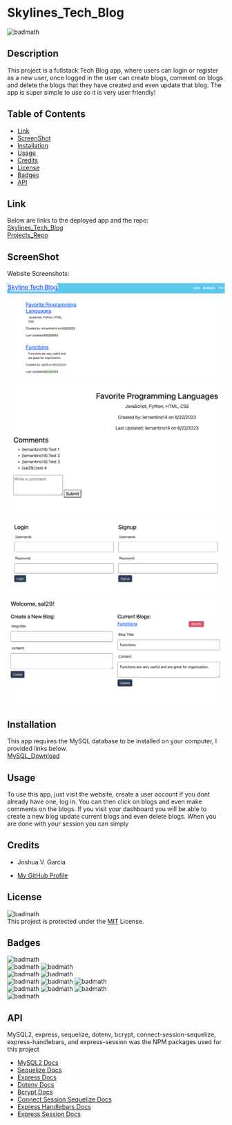 # Skylines_Tech_Blog

![badmath](https://img.shields.io/badge/License-MIT-yellow)<br>

## Description

This project is a fullstack Tech Blog app, where users can login or register as a new user, once logged in the user can create blogs, comment on blogs and delete the blogs that they have created and even update that blog. The app is super simple to use so it is very user friendly!

## Table of Contents

- [Link](#link)
- [ScreenShot](#screenshot)
- [Installation](#installation)
- [Usage](#usage)
- [Credits](#credits)
- [License](#license)
- [Badges](#badges)
- [API](#api)

## Link

Below are links to the deployed app and the repo:<br>
[Skylines_Tech_Blog](https://skyline-tech-blog-2c90216c12f8.herokuapp.com/)<br>
[Projects_Repo](https://github.com/garciajv86/Skylines-Tech-Blog)

## ScreenShot
Website Screenshots:
<br>

![Tech_Blog_Screenshot](./Assets/Screenshot%202023-06-30%20at%201.34.40%20PM.png)
![Tech_Blog_Screenshot](./Assets/Screenshot%202023-06-30%20at%201.35.12%20PM.png)
![Tech_Blog_Screenshot](./Assets/Screenshot%202023-06-30%20at%201.35.34%20PM.png)
![Tech_Blog_Screenshot](./Assets/Screenshot%202023-06-30%20at%201.36.03%20PM.png)

## Installation

This app requires the MySQL database to be installed on your computer, I provided links below.<br>
[MySQL_Download](https://dev.mysql.com/downloads/mysql/)

## Usage

To use this app, just visit the website, create a user account if you dont already have one, log in. You can then click on blogs and even make comments on the blogs. If you visit your dashboard you will be able to create a new blog update current blogs and even delete blogs. When you are done with your session you can simply

## Credits

- Joshua V. Garcia

- [My GitHub Profile](https://github.com/garciajv86)

## License

![badmath](https://img.shields.io/badge/License-MIT-yellow)<br>
This project is protected under the [MIT](https://choosealicense.com/licenses/mit/) License.

## Badges

![badmath](https://img.shields.io/badge/-JAVASCRIPT-blue)<br>
![badmath](https://img.shields.io/badge/-Node.JS-brightgreen)
![badmath](https://img.shields.io/badge/-NPM-success)<br>
![badmath](https://img.shields.io/badge/-Sequelize-success)
![badmath](https://img.shields.io/badge/-ConnectSessionSequelize-success)<br>
![badmath](https://img.shields.io/badge/-Express-success)
![badmath](https://img.shields.io/badge/-ExpressHandlebars-success)
![badmath](https://img.shields.io/badge/-ExpressSession-success)<br>
![badmath](https://img.shields.io/badge/-Dotenv-success)
![badmath](https://img.shields.io/badge/-bcrypt-success)
![badmath](https://img.shields.io/badge/-MySQL2-success)<br>
![badmath](https://img.shields.io/badge/-MySQL-blue)

## API

MySQL2, express, sequelize, dotenv, bcrypt, connect-session-sequelize, express-handlebars, and express-session was the NPM packages used for this project

- [MySQL2 Docs](https://www.npmjs.com/package/mysql2#installation)
- [Sequelize Docs](https://sequelize.org/docs/v6/)
- [Express Docs](https://expressjs.com/en/4x/api.html)
- [Dotenv Docs](https://www.npmjs.com/package/dotenv)
- [Bcrypt Docs](https://www.npmjs.com/package/bcrypt)
- [Connect Session Sequelize Docs](https://www.npmjs.com/package/connect-session-sequelize)
- [Express Handlebars Docs](https://www.npmjs.com/package/express-handlebars)
- [Express Session Docs](https://www.npmjs.com/package/express-session)
